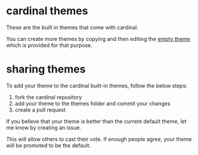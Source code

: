 # cardinal themes

These are the built in themes that come with cardinal.

You can create more themes by copying and then editing the [empty
theme](https://github.com/thlorenz/cardinal/blob/master/themes/empty.js) which is provided for that purpose.

# sharing themes

To add your theme to the cardinal built-in themes, follow the below steps:

1. fork the cardinal repository
2. add your theme to the themes folder and commit your changes
3. create a pull request

If you believe that your theme is better than the current default theme, let me know by creating an issue. 

This will allow others to cast their vote. If enough people agree, your theme will be promoted to be the default.
